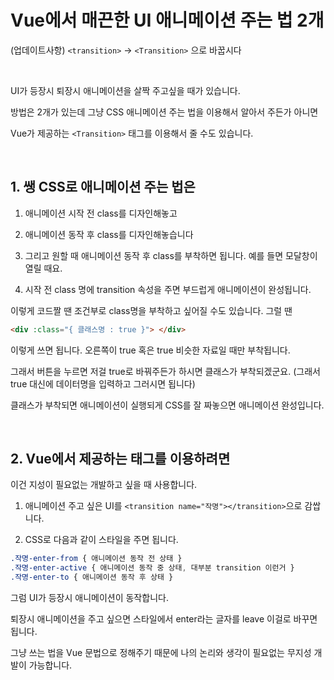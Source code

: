 # Vue에서 매끈한 UI 애니메이션 주는 법 2개

(업데이트사항) `<transition>` -> `<Transition>` 으로 바꿉시다 

<br/>

UI가 등장시 퇴장시 애니메이션을 살짝 주고싶을 때가 있습니다. 

방법은 2개가 있는데 그냥 CSS 애니메이션 주는 법을 이용해서 알아서 주든가 아니면 

Vue가 제공하는 `<Transition>` 태그를 이용해서 줄 수도 있습니다. 

<br/>

## 1. 쌩 CSS로 애니메이션 주는 법은 

1. 애니메이션 시작 전 class를 디자인해놓고 

2. 애니메이션 동작 후 class를 디자인해놓습니다 

3. 그리고 원할 때 애니메이션 동작 후 class를 부착하면 됩니다. 예를 들면 모달창이 열릴 때요. 

4. 시작 전 class 명에 transition 속성을 주면 부드럽게 애니메이션이 완성됩니다. 

이렇게 코드짤 땐 조건부로 class명을 부착하고 싶어질 수도 있습니다. 그럴 땐 

```html
<div :class="{ 클래스명 : true }"> </div>
```
이렇게 쓰면 됩니다. 오른쪽이 true 혹은 true 비슷한 자료일 때만 부착됩니다. 

그래서 버튼을 누르면 저걸 true로 바꿔주든가 하시면 클래스가 부착되겠군요. (그래서 true 대신에 데이터명을 입력하고 그러시면 됩니다) 

클래스가 부착되면 애니메이션이 실행되게 CSS를 잘 짜놓으면 애니메이션 완성입니다. 

<br/>

## 2. Vue에서 제공하는 <transition> 태그를 이용하려면 

이건 지성이 필요없는 개발하고 싶을 때 사용합니다. 

 

1. 애니메이션 주고 싶은 UI를 `<transition name="작명"></transition>`으로 감쌉니다. 

2. CSS로 다음과 같이 스타일을 주면 됩니다. 

```css
.작명-enter-from { 애니메이션 동작 전 상태 }
.작명-enter-active { 애니메이션 동작 중 상태, 대부분 transition 이런거 }
.작명-enter-to { 애니메이션 동작 후 상태 }
```

그럼 UI가 등장시 애니메이션이 동작합니다. 

퇴장시 애니메이션을 주고 싶으면 스타일에서 enter라는 글자를 leave 이걸로 바꾸면 됩니다. 

그냥 쓰는 법을 Vue 문법으로 정해주기 때문에 나의 논리와 생각이 필요없는 무지성 개발이 가능합니다.